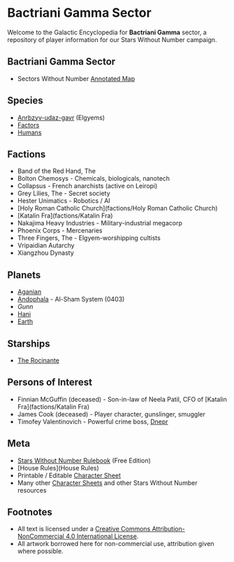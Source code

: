 # Bactriani Gamma Sector

Welcome to the Galactic Encyclopedia for **Bactriani Gamma** sector, a repository of player information for our Stars Without Number campaign.

## Bactriani Gamma Sector

* Sectors Without Number [Annotated Map](https://sectorswithoutnumber.com/sector/UdWhNiPN5UQmCmT9ahT3)

## Species

* [Anrbzyv-udaz-gavr](species/Anrbzyv-udaz-gavr) (Elgyems)
* [Factors](species/Factors)
* [Humans](species/Humans)

## Factions

* Band of the Red Hand, The
* Bolton Chemosys - Chemicals, biologicals, nanotech
* Collapsus - French anarchists (active on Leiropi)
* Grey Lilies, The - Secret society
* Hester Unimatics - Robotics / AI
* [Holy Roman Catholic Church](factions/Holy Roman Catholic Church)
* [Katalin Fra](factions/Katalin Fra)
* Nakajima Heavy Industries - Military-industrial megacorp
* Phoenix Corps - Mercenaries
* Three Fingers, The - Elgyem-worshipping cultists
* Vripaidian Autarchy
* Xiangzhou Dynasty

## Planets

* [Aganian](planets/Aganian)
* [Andophala](planets/Andophala) - Al-Sham System (0403)
* _Gunn_
* [Hani](planets/Hani)
* [Earth](planets/Earth)

## Starships

* [The Rocinante](starships/Rocinante)

## Persons of Interest

* Finnian McGuffin (deceased) - Son-in-law of Neela Patil, CFO of [Katalin Fra](factions/Katalin Fra)
* James Cook (deceased) - Player character, gunslinger, smuggler
* Timofey Valentinovich - Powerful crime boss, [Dnepr](planets/Andophala)

## Meta

* [Stars Without Number Rulebook](https://bitbucket.org/hraefn/galactic-encyclopedia/src/master/StarsWithoutNumberRevised-FreeEdition-122917.pdf) (Free Edition)
* [House Rules](House Rules)
* Printable / Editable [Character Sheet](https://bitbucket.org/hraefn/galactic-encyclopedia/src/master/StarsWithoutNumberRevised-Character_Sheet-Form_Fillable.pdf)
* Many other [Character Sheets](https://docs.google.com/spreadsheets/d/1lUAl5TOV3jtnpvlqBLC7sJf52buwKerLeBkcSbIefJA/edit#gid=1738061576) and other Stars Without Number resources

## Footnotes

* All text is licensed under a [Creative Commons Attribution-NonCommercial 4.0 International License](http://creativecommons.org/licenses/by-nc/4.0/).
* All artwork borrowed here for non-commercial use, attribution given where possible.
